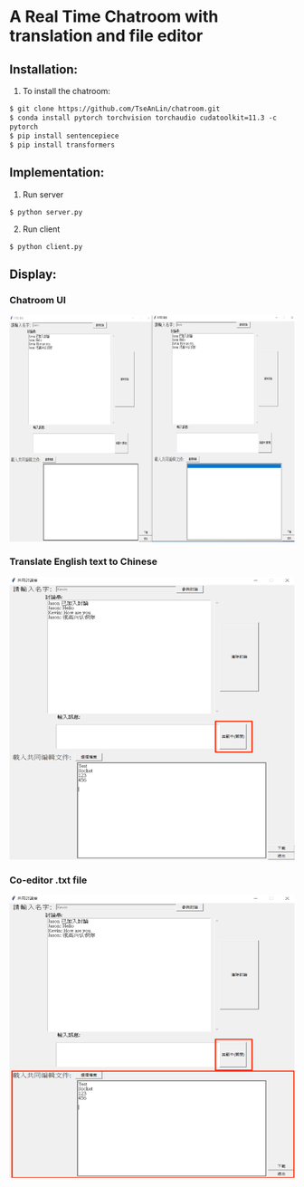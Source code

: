  
# A Real Time Chatroom with translation and file editor

## Installation: 

1. To install the chatroom:
```
$ git clone https://github.com/TseAnLin/chatroom.git
$ conda install pytorch torchvision torchaudio cudatoolkit=11.3 -c pytorch
$ pip install sentencepiece
$ pip install transformers
```
## Implementation:
1. Run server
```
$ python server.py
```
2. Run client
```
$ python client.py
```
## Display:
### Chatroom UI <br>
<img src="./img/chat.png" width="600" height="400">

### Translate English text to Chinese <br>
<img src="./img/translation.png" width="600" height="500">

### Co-editor .txt file <br>
<img src="./img/edit.png" width="600" height="500">
  

	 

  

